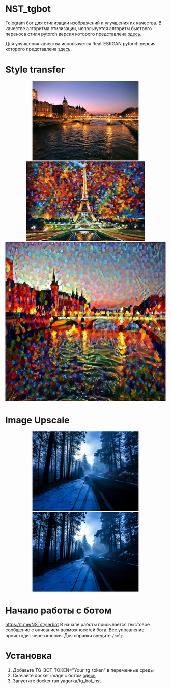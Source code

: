 # NST_tgbot

Telegram бот для стилизации изображений и улучшения их качества.
В качестве алгоритма стилизации, используется алгоритм быстрого переноса стиля 
pytorch версия которого представлена [здесь](https://github.com/leongatys/PytorchNeuralStyleTransfer).

Для улучшения качества используется Real-ESRGAN pytorch версия которого представлена [здесь](https://github.com/ai-forever/Real-ESRGAN).

# Style transfer

<p align = 'center'>
<img src = 'Images/ParisSunset.jpg' height = '250px'>
<img src = 'Styles/6355687451.jpg' height = '250px'>
<img src = 'Results/photo_2023-07-09_11-28-19.jpg' height = '500px'>
</p>

# Image Upscale

<p align = 'center'>
<img src = 'Images/derevya-les-doroga-obochina.jpg' height = '250px'>
<img src = 'Results/photo_2023-07-09_19-55-20.jpg' height = '250px'>
</p>

# Начало работы с ботом 
https://t.me/NSTstylerbot
В начале работы присылается текстовое сообщение с описанием возможносетей бота.
Все управление происходит через кнопки. Для справки введите `/help`.

# Установка 
1) Добавьте TG_BOT_TOKEN="Your_tg_token" в переменные среды
2) Скачайте docker image с ботом [здесь](https://hub.docker.com/r/yagorka/tg_bot_nst)
3) Запустите docker run yagorka/tg_bot_nst

